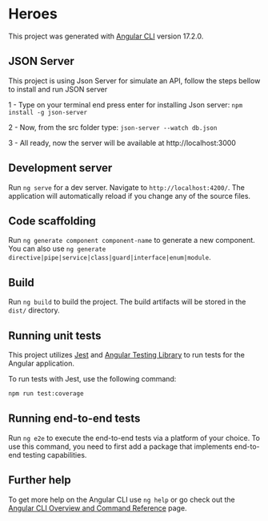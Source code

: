 # Heroes

This project was generated with [Angular CLI](https://github.com/angular/angular-cli) version 17.2.0.

## JSON Server

This project is using Json Server for simulate an API, follow the steps bellow to install and run JSON server

1 - Type on your terminal end press enter for installing Json server: `npm install -g json-server`

2 - Now, from the src folder type: `json-server --watch db.json`

3 - All ready, now the server will be available at http://localhost:3000

## Development server

Run `ng serve` for a dev server. Navigate to `http://localhost:4200/`. The application will automatically reload if you change any of the source files.

## Code scaffolding

Run `ng generate component component-name` to generate a new component. You can also use `ng generate directive|pipe|service|class|guard|interface|enum|module`.

## Build

Run `ng build` to build the project. The build artifacts will be stored in the `dist/` directory.

## Running unit tests

This project utilizes [Jest](https://jestjs.io/) and [Angular Testing Library](https://testing-library.com/docs/angular-testing-library/intro/) to run tests for the Angular application.

To run tests with Jest, use the following command:

```bash
npm run test:coverage
```

## Running end-to-end tests

Run `ng e2e` to execute the end-to-end tests via a platform of your choice. To use this command, you need to first add a package that implements end-to-end testing capabilities.

## Further help

To get more help on the Angular CLI use `ng help` or go check out the [Angular CLI Overview and Command Reference](https://angular.io/cli) page.
